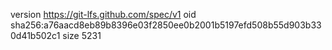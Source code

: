 version https://git-lfs.github.com/spec/v1
oid sha256:a76aacd8eb89b8396e03f2850ee0b2001b5197efd508b55d903b330d41b502c1
size 5231

